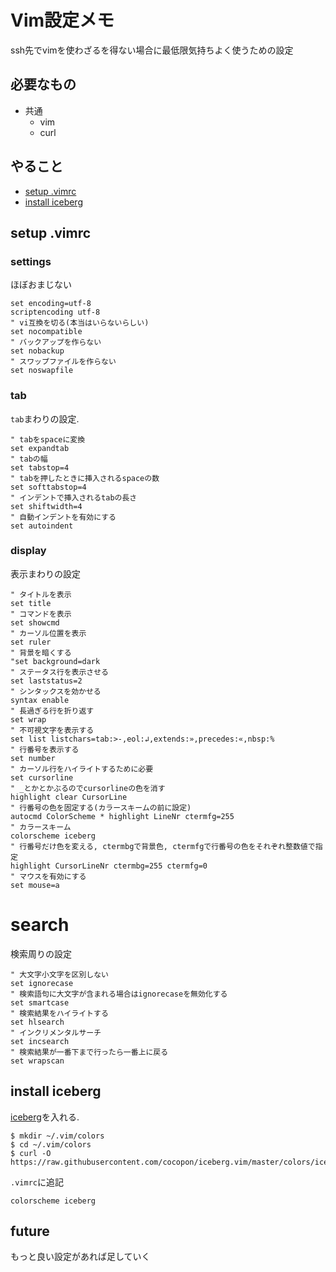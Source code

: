 # Vim設定メモ
ssh先でvimを使わざるを得ない場合に最低限気持ちよく使うための設定

## 必要なもの
- 共通
    - vim
    - curl

## やること
- [setup .vimrc](#setup-.vimrc)
- [install iceberg](#install-iceberg)

## setup .vimrc

### settings
ほぼおまじない
```
set encoding=utf-8
scriptencoding utf-8
" vi互換を切る(本当はいらないらしい)
set nocompatible
" バックアップを作らない
set nobackup
" スワップファイルを作らない
set noswapfile
```

### tab
`tab`まわりの設定.
```
" tabをspaceに変換
set expandtab
" tabの幅
set tabstop=4
" tabを押したときに挿入されるspaceの数
set softtabstop=4
" インデントで挿入されるtabの長さ
set shiftwidth=4
" 自動インデントを有効にする
set autoindent
```

### display
表示まわりの設定

```
" タイトルを表示
set title
" コマンドを表示
set showcmd
" カーソル位置を表示
set ruler
" 背景を暗くする
"set background=dark
" ステータス行を表示させる
set laststatus=2
" シンタックスを効かせる
syntax enable
" 長過ぎる行を折り返す
set wrap
" 不可視文字を表示する
set list listchars=tab:>-,eol:↲,extends:»,precedes:«,nbsp:%
" 行番号を表示する
set number
" カーソル行をハイライトするために必要
set cursorline
" _とかとかぶるのでcursorlineの色を消す
highlight clear CursorLine
" 行番号の色を固定する(カラースキームの前に設定)
autocmd ColorScheme * highlight LineNr ctermfg=255
" カラースキーム
colorscheme iceberg
" 行番号だけ色を変える, ctermbgで背景色, ctermfgで行番号の色をそれぞれ整数値で指定
highlight CursorLineNr ctermbg=255 ctermfg=0
" マウスを有効にする
set mouse=a
```

# search
検索周りの設定

```
" 大文字小文字を区別しない
set ignorecase
" 検索語句に大文字が含まれる場合はignorecaseを無効化する
set smartcase
" 検索結果をハイライトする
set hlsearch
" インクリメンタルサーチ
set incsearch
" 検索結果が一番下まで行ったら一番上に戻る
set wrapscan
```

## install iceberg
[iceberg](https://cocopon.github.io/iceberg.vim/)を入れる.

```
$ mkdir ~/.vim/colors
$ cd ~/.vim/colors
$ curl -O https://raw.githubusercontent.com/cocopon/iceberg.vim/master/colors/iceberg.vim
```

`.vimrc`に追記
```
colorscheme iceberg
```

## future
もっと良い設定があれば足していく
